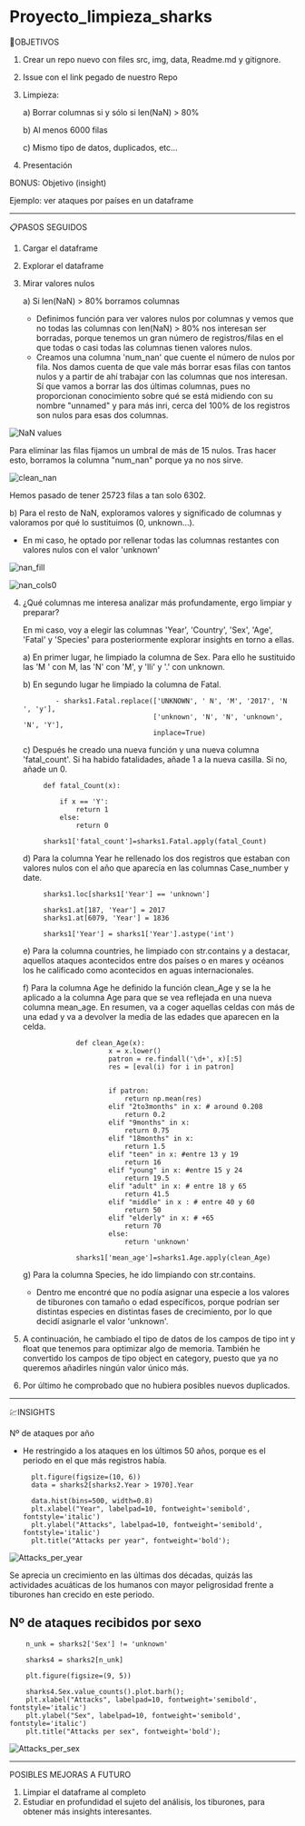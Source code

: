 # Proyecto_limpieza_sharks

🎯OBJETIVOS

1) Crear un repo nuevo con files src, img, data, Readme.md y gitignore.

2) Issue con el link pegado de nuestro Repo

3) Limpieza:

    a) Borrar columnas si y sólo si len(NaN) > 80%
    
    b) Al menos 6000 filas
    
    c) Mismo tipo de datos, duplicados, etc...

4) Presentación

BONUS: Objetivo (insight)

Ejemplo: ver ataques por países en un dataframe


--------------------------------------------------------------------


📋PASOS SEGUIDOS

1) Cargar el dataframe
2) Explorar el dataframe
3) Mirar valores nulos

    a) Si len(NaN) > 80% borramos columnas

    - Definimos función para ver valores nulos por columnas y vemos que no todas las columnas con len(NaN) > 80% nos interesan ser borradas, porque tenemos un gran número de registros/filas en el que todas o casi todas las columnas tienen valores nulos. 
    - Creamos una columna 'num_nan' que cuente el número de nulos por fila. Nos damos cuenta de que vale más borrar esas filas con tantos nulos y a partir de ahí trabajar con las columnas que nos interesan. Sí que vamos a borrar las dos últimas columnas, pues no proporcionan conocimiento sobre qué se está midiendo con su nombre "unnamed" y para más inri, cerca del 100% de los registros son nulos para esas dos columnas.
   
   
![NaN values](https://user-images.githubusercontent.com/112175733/199070004-aa218512-0219-4ca7-8dde-d3001e166335.png)

Para eliminar las filas fijamos un umbral de más de 15 nulos. Tras hacer esto, borramos la columna "num_nan" porque ya no nos sirve.
        
![clean_nan](https://user-images.githubusercontent.com/112175733/199071030-8f5ce820-e5a4-48ea-86e2-1b7b5ce57041.png)

Hemos pasado de tener 25723 filas a tan solo 6302.
    
 b) Para el resto de NaN, exploramos valores y significado de columnas y valoramos por qué lo sustituimos (0, unknown...).
        
 - En mi caso, he optado por rellenar todas las columnas restantes con valores nulos con el valor 'unknown'
        
 ![nan_fill](https://user-images.githubusercontent.com/112175733/199072470-fa404a5e-543a-4efe-94dc-ce7aae2bd881.png)
        
 ![nan_cols0](https://user-images.githubusercontent.com/112175733/199072973-561226c2-4b68-4f43-9585-9bb1a2fc9c81.png)
 
 

4) ¿Qué columnas me interesa analizar más profundamente, ergo limpiar y preparar? 
 
    En mi caso, voy a elegir las columnas 'Year', 'Country', 'Sex', 'Age', 'Fatal' y 'Species' para posteriormente explorar insights en torno a ellas.
    
    a) En primer lugar, he limpiado la columna de Sex. Para ello he sustituido las 'M ' con M, las 'N' con 'M', y 'lli' y '.' con unknown.
    
    b) En segundo lugar he limpiado la columna de Fatal.
    
               - sharks1.Fatal.replace(['UNKNOWN', ' N', 'M', '2017', 'N ', 'y'], 
                                       ['unknown', 'N', 'N', 'unknown', 'N', 'Y'],
                                       inplace=True)
    
    c) Después he creado una nueva función y una nueva columna 'fatal_count'. Si ha habido fatalidades, añade 1 a la nueva casilla. Si no, añade un 0.
 
            def fatal_Count(x):
    
                if x == 'Y':
                    return 1
                else:
                    return 0
            
            sharks1['fatal_count']=sharks1.Fatal.apply(fatal_Count)

    d) Para la columna Year he rellenado los dos registros que estaban con valores nulos con el año que aparecía en las columnas Case_number y date.
    
            sharks1.loc[sharks1['Year'] == 'unknown']
            
            sharks1.at[187, 'Year'] = 2017
            sharks1.at[6079, 'Year'] = 1836
            
            sharks1['Year'] = sharks1['Year'].astype('int')
       
    e) Para la columna countries, he limpiado con str.contains y a destacar, aquellos ataques acontecidos entre dos países o en mares y océanos los he calificado como acontecidos en aguas internacionales.
    
    f) Para la columna Age he definido la función clean_Age y se la he aplicado a la columna Age para que se vea reflejada en una nueva columna mean_age. En resumen, va a coger aquellas celdas con más de una edad y va a devolver la media de las edades que aparecen en la celda.
    
                    def clean_Age(x):
                            x = x.lower()
                            patron = re.findall('\d+', x)[:5]
                            res = [eval(i) for i in patron]


                            if patron:
                                return np.mean(res)
                            elif "2to3months" in x: # around 0.208
                                return 0.2
                            elif "9months" in x:
                                return 0.75
                            elif "18months" in x:
                                return 1.5
                            elif "teen" in x: #entre 13 y 19
                                return 16
                            elif "young" in x: #entre 15 y 24
                                return 19.5
                            elif "adult" in x: # entre 18 y 65
                                return 41.5
                            elif "middle" in x : # entre 40 y 60
                                return 50
                            elif "elderly" in x: # +65
                                return 70
                            else:
                                return 'unknown'
                
                    sharks1['mean_age']=sharks1.Age.apply(clean_Age)

    g) Para la columna Species, he ido limpiando con str.contains.
    - Dentro me encontré que no podía asignar una especie a los valores de tiburones con tamaño o edad específicos, porque podrían ser distintas especies en distintas fases de crecimiento, por lo que decidí asignarle el valor 'unknown'.

5) A continuación, he cambiado el tipo de datos de los campos de tipo int y float que tenemos para optimizar algo de memoria. También he convertido los campos de tipo object en category, puesto que ya no queremos añadirles ningún valor único más.

6) Por último he comprobado que no hubiera posibles nuevos duplicados.

-------------------------------------------------------------------

💹INSIGHTS


Nº de ataques por año

- He restringido a los ataques en los últimos 50 años, porque es el periodo en el que más registros había.
    
        plt.figure(figsize=(10, 6))
        data = sharks2[sharks2.Year > 1970].Year

        data.hist(bins=500, width=0.8)
        plt.xlabel("Year", labelpad=10, fontweight='semibold', fontstyle='italic')
        plt.ylabel("Attacks", labelpad=10, fontweight='semibold', fontstyle='italic')
        plt.title("Attacks per year", fontweight='bold');
        

![Attacks_per_year](https://user-images.githubusercontent.com/112175733/199081214-a8c7ca2e-da8e-47d1-b36f-d39d9aba60b8.png)

Se aprecia un crecimiento en las últimas dos décadas, quizás las actividades acuáticas de los humanos con mayor peligrosidad frente a tiburones han crecido en este periodo.


Nº de ataques recibidos por sexo
----

        n_unk = sharks2['Sex'] != 'unknown'
        
        sharks4 = sharks2[n_unk]
        
        plt.figure(figsize=(9, 5))

        sharks4.Sex.value_counts().plot.barh();
        plt.xlabel("Attacks", labelpad=10, fontweight='semibold', fontstyle='italic')
        plt.ylabel("Sex", labelpad=10, fontweight='semibold', fontstyle='italic')
        plt.title("Attacks per sex", fontweight='bold');
        

![Attacks_per_sex](https://user-images.githubusercontent.com/112175733/199081740-e8279103-7027-4dca-b44c-cca3b65000ce.png)



-------------------------------------------------------------------

POSIBLES MEJORAS A FUTURO

1) Limpiar el dataframe al completo
2) Estudiar en profundidad el sujeto del análisis, los tiburones, para obtener más insights interesantes.
